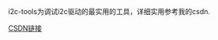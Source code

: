 i2c-tools为调试i2c驱动的最实用的工具，详细实用参考我的csdn.

[CSDN链接](https://blog.csdn.net/u010164190/article/details/83900420)
